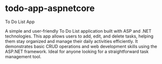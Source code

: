 # todo-app-aspnetcore
To Do List App

A simple and user-friendly To Do List application built with ASP and .NET technologies.
This app allows users to add, edit, and delete tasks, helping them stay organized and manage their daily activities efficiently.
It demonstrates basic CRUD operations and web development skills using the ASP.NET framework.
Ideal for anyone looking for a straightforward task management tool.

